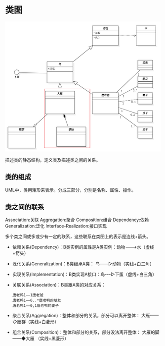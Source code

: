 # 类图

![img](class-diagram.png)

描述类的静态结构，定义类及描述类之间的关系。

## 类的组成

UML中，类用矩形来表示。分成三部分，分别是名称、属性、操作。

## 类之间的联系

Association:关联
Aggregation:聚合
Composition:组合
Dependency:依赖
Generalization:泛化
Interface-Realization:接口实现

多个类之间或多或少有一定的联系，这些联系在类图上的表示是连线+箭头。

- 依赖关系(Dependency)：B类实例的属性是A类实例：动物--->水（虚线+箭头）
- 泛化关系(Generalization)：B类继承A类： 鸟——▷动物（实线+白三角）
- 实现关系(Implementation)：B类实现A接口：鸟---▷下蛋（虚线+白三角）
- 关联关系(Association)：B类跟A类的对应关系：

      唐老鸭1——1唐老爸
      唐老鸭1——0..*唐老鸭的朋友
      唐老鸭1——0,1唐老鸭的妻子

- 聚合关系(Aggregation)：整体和部分的关系，部分可以离开整体： 大雁——◇雁群（实线+白菱形）
- 组合关系(Composition)：整体和部分的关系，部分没法离开整体： 大雁的脚——◆大雁 （实线+黑菱形）
